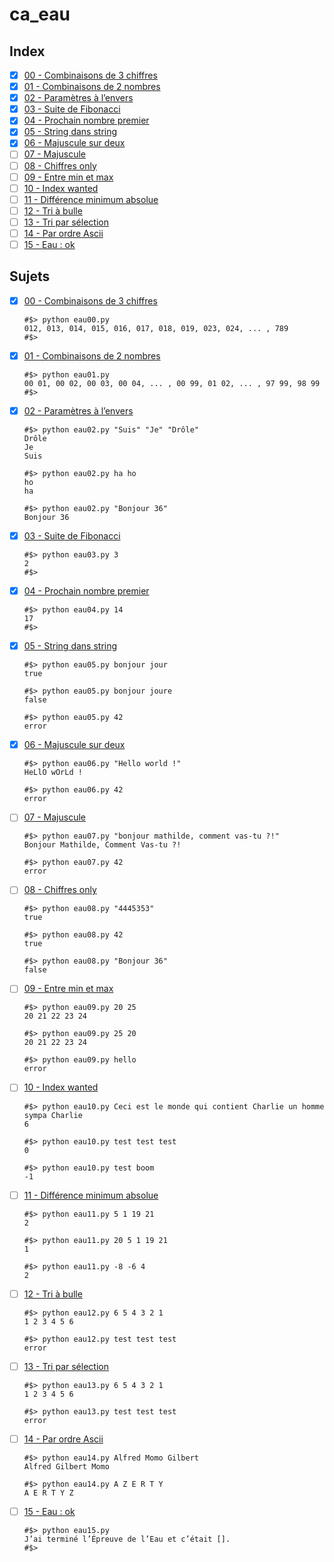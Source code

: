 # ca_eau

## Index

- [x] [00 - Combinaisons de 3 chiffres](./eau00.py)
- [x] [01 - Combinaisons de 2 nombres](./eau01.py)
- [x] [02 - Paramètres à l’envers](./eau02.py)
- [x] [03 - Suite de Fibonacci](./eau03.py)
- [x] [04 - Prochain nombre premier](./eau04.py)
- [x] [05 - String dans string](./eau05.py)
- [x] [06 - Majuscule sur deux](./eau06.py)
- [ ] [07 - Majuscule](./eau07.py)
- [ ] [08 - Chiffres only](./eau08.py)
- [ ] [09 - Entre min et max](./eau09.py)
- [ ] [10 - Index wanted](./eau10.py)
- [ ] [11 - Différence minimum absolue](./eau11.py)
- [ ] [12 - Tri à bulle](./eau12.py)
- [ ] [13 - Tri par sélection](./eau13.py)
- [ ] [14 - Par ordre Ascii](./eau14.py)
- [ ] [15 - Eau : ok](./eau15.py)

## Sujets

- [x] [00 - Combinaisons de 3 chiffres](./eau00.py)
    ```shell
    #$> python eau00.py
    012, 013, 014, 015, 016, 017, 018, 019, 023, 024, ... , 789
    #$>
    ```
- [x] [01 - Combinaisons de 2 nombres](./eau01.py)
    ```shell
    #$> python eau01.py
    00 01, 00 02, 00 03, 00 04, ... , 00 99, 01 02, ... , 97 99, 98 99
    #$>
    ```
- [x] [02 - Paramètres à l’envers](./eau02.py)
    ```shell
    #$> python eau02.py "Suis" "Je" "Drôle"
    Drôle
    Je
    Suis

    #$> python eau02.py ha ho
    ho
    ha

    #$> python eau02.py "Bonjour 36"
    Bonjour 36
    ```
- [x] [03 - Suite de Fibonacci](./eau03.py)
    ```shell
    #$> python eau03.py 3
    2
    #$>
    ```
- [x] [04 - Prochain nombre premier](./eau04.py)
    ```shell
    #$> python eau04.py 14
    17
    #$>
    ```
- [x] [05 - String dans string](./eau05.py)
    ```shell
    #$> python eau05.py bonjour jour
    true

    #$> python eau05.py bonjour joure
    false

    #$> python eau05.py 42
    error
    ```
- [x] [06 - Majuscule sur deux](./eau06.py)
    ```shell
    #$> python eau06.py "Hello world !"
    HeLlO wOrLd !

    #$> python eau06.py 42
    error
    ```
- [ ] [07 - Majuscule](./eau07.py)
    ```shell
    #$> python eau07.py "bonjour mathilde, comment vas-tu ?!"
    Bonjour Mathilde, Comment Vas-tu ?!

    #$> python eau07.py 42
    error
    ```
- [ ] [08 - Chiffres only](./eau08.py)
    ```shell
    #$> python eau08.py "4445353"
    true

    #$> python eau08.py 42
    true

    #$> python eau08.py "Bonjour 36"
    false
    ```
- [ ] [09 - Entre min et max](./eau09.py)
    ```shell
    #$> python eau09.py 20 25
    20 21 22 23 24

    #$> python eau09.py 25 20
    20 21 22 23 24

    #$> python eau09.py hello
    error
    ```
- [ ] [10 - Index wanted](./eau10.py)
    ```shell
    #$> python eau10.py Ceci est le monde qui contient Charlie un homme sympa Charlie
    6

    #$> python eau10.py test test test
    0

    #$> python eau10.py test boom
    -1
    ```
- [ ] [11 - Différence minimum absolue](./eau11.py)
    ```shell
    #$> python eau11.py 5 1 19 21
    2

    #$> python eau11.py 20 5 1 19 21
    1

    #$> python eau11.py -8 -6 4
    2
    ```
- [ ] [12 - Tri à bulle](./eau12.py)
    ```shell
    #$> python eau12.py 6 5 4 3 2 1
    1 2 3 4 5 6

    #$> python eau12.py test test test
    error
    ```
- [ ] [13 - Tri par sélection](./eau13.py)
    ```shell
    #$> python eau13.py 6 5 4 3 2 1
    1 2 3 4 5 6

    #$> python eau13.py test test test
    error
    ```
- [ ] [14 - Par ordre Ascii](./eau14.py)
    ```shell
    #$> python eau14.py Alfred Momo Gilbert
    Alfred Gilbert Momo

    #$> python eau14.py A Z E R T Y
    A E R T Y Z
    ```
- [ ] [15 - Eau : ok](./eau15.py)
    ```shell
    #$> python eau15.py
    J’ai terminé l’Épreuve de l’Eau et c’était [].
    #$>
    ```
